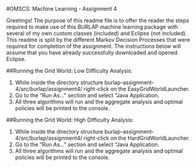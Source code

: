 #OMSCS: Machine Learning - Assignment 4


Greetings! The purpose of this readme file is to offer the reader the steps required to make use of this BURLAP machine learning package with several of my own custom classes (included) and Eclipse (not included). This readme is split by the different Markov Decision Processes that were required for completion of the assignment. The instructions below will assume that you have already successfully downloaded and opened Eclipse.

##Running the Grid World: Low Difficulty Analysis:

1. While inside the directory structure burlap-assignment-4/src/burlap/assignment4/ right-click on the EasyGridWorldLauncher.
2. Go to the “Run As…” section and select “Java Application.
3. All three algorithms will run and the aggregate analysis and optimal policies will be printed to the console.

##Running the Grid World: High Difficulty Analysis:

1. While inside the directory structure burlap-assignment-4/src/burlap/assignment4/ right-click on the HardGridWorldLauncher.
2. Go to the “Run As…” section and select “Java Application.
3. All three algorithms will run and the aggregate analysis and optimal policies will be printed to the console.

